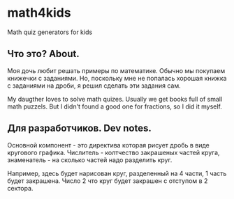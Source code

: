 # math4kids
Math quiz generators for kids

## Что это? About.
Моя дочь любит решать примеры по математике. Обычно мы покупаем книжечки с заданиями. Но, поскольку мне не попалась хорошая книжка с заданиями на дроби, я решил сделать эти задания сам.

My daugther loves to solve math quizes. Usually we get books full of small math puzzels. But I didn't found a good one for fractions, so I did it myself.

## Для разработчиков. Dev notes.

Основной компонент - это директива которая рисует дробь в виде кругового графика. Числитель - колтчество закрашеных частей круга, знаменатель - на сколько частей надо разделить круг.

  <div fraction="1/4 2" class="pie"></div>
  
Например, здесь будет нарисован круг, разделенный на 4 части, 1 часть будет закрашена. Число 2 что круг будет закрашен с отступом в 2 сектора.
